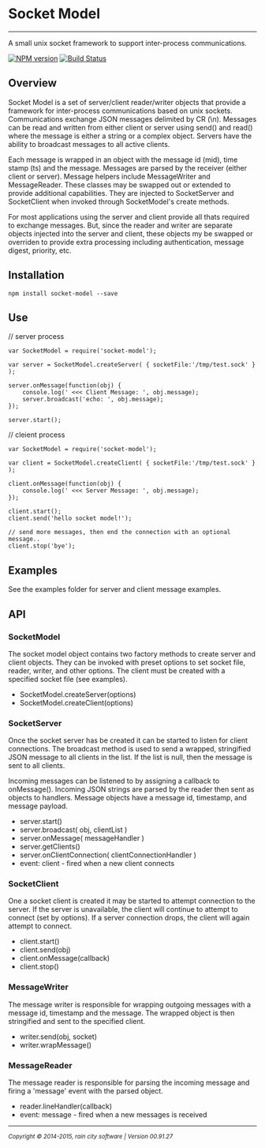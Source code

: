 # Socket Model
- - -
A small unix socket framework to support inter-process communications.

[![NPM version](https://badge.fury.io/js/socket-model.svg)](http://badge.fury.io/js/socket-model)
[![Build Status](https://travis-ci.org/darrylwest/socket-model.svg?branch=master)](https://travis-ci.org/darrylwest/socket-model)

## Overview

Socket Model is a set of server/client reader/writer objects that provide a framework for inter-process communications based on unix sockets.  Communications exchange JSON messages delimited by CR (\n).  Messages can be read and written from either client or server using send() and read() where the message is either a string or a complex object.  Servers have the ability to broadcast messages to all active clients.  

Each message is wrapped in an object with the message id (mid), time stamp (ts) and the message.  Messages are parsed by the receiver (either client or server).  Message helpers include MessageWriter and MessageReader.  These classes may be swapped out or extended to provide additional capabilities.  They are injected to SocketServer and SocketClient when invoked through SocketModel's create methods.

For most applications using the server and client provide all thats required to exchange messages.  But, since the reader and writer are separate objects injected into the server and client, these objects my be swapped or overriden to provide extra processing including authentication, message digest, priority, etc.

## Installation

	npm install socket-model --save

## Use

// server process

    var SocketModel = require('socket-model');

    var server = SocketModel.createServer( { socketFile:'/tmp/test.sock' } );

    server.onMessage(function(obj) {
    	console.log(' <<< Client Message: ', obj.message);
    	server.broadcast('echo: ', obj.message);
    });
    
    server.start();

// cleient process

    var SocketModel = require('socket-model');

    var client = SocketModel.createClient( { socketFile:'/tmp/test.sock' } );

	client.onMessage(function(obj) {
		console.log(' <<< Server Message: ', obj.message);
	});
	
    client.start();
    client.send('hello socket model!');
    
    // send more messages, then end the connection with an optional message..
    client.stop('bye');


## Examples

See the examples folder for server and client message examples.


## API

### SocketModel

The socket model object contains two factory methods to create server and client objects.  They can be invoked with preset options to set socket file, reader, writer, and other options.  The client must be created with a specified socket file (see examples).

- SocketModel.createServer(options)
- SocketModel.createClient(options)

### SocketServer

Once the socket server has be created it can be started to listen for client connections.  The broadcast method is used to send a wrapped, stringified JSON message to all clients in the list.  If the list is null, then the message is sent to all clients.

Incoming messages can be listened to by assigning a callback to onMessage().  Incoming JSON strings are parsed by the reader then sent as objects to handlers.  Message objects have a message id, timestamp, and message payload.

- server.start()
- server.broadcast( obj, clientList )
- server.onMessage( messageHandler )
- server.getClients()
- server.onClientConnection( clientConnectionHandler )
- event: client - fired when a new client connects

### SocketClient

One a socket client is created it may be started to attempt connection to the server.  If the server is unavailable, the client will continue to attempt to connect (set by options).  If a server connection drops, the client will again attempt to connect.

- client.start()
- client.send(obj)
- client.onMessage(callback)
- client.stop()

### MessageWriter

The message writer is responsible for wrapping outgoing messages with a message id, timestamp and the message.  The wrapped object is then stringified and sent to the specified client.

- writer.send(obj, socket)
- writer.wrapMessage()

### MessageReader

The message reader is responsible for parsing the incoming message and firing a 'message' event with the parsed object.

- reader.lineHandler(callback)
- event: message - fired when a new messages is received

- - -
_<small>Copyright © 2014-2015, rain city software | Version 00.91.27</small>_
